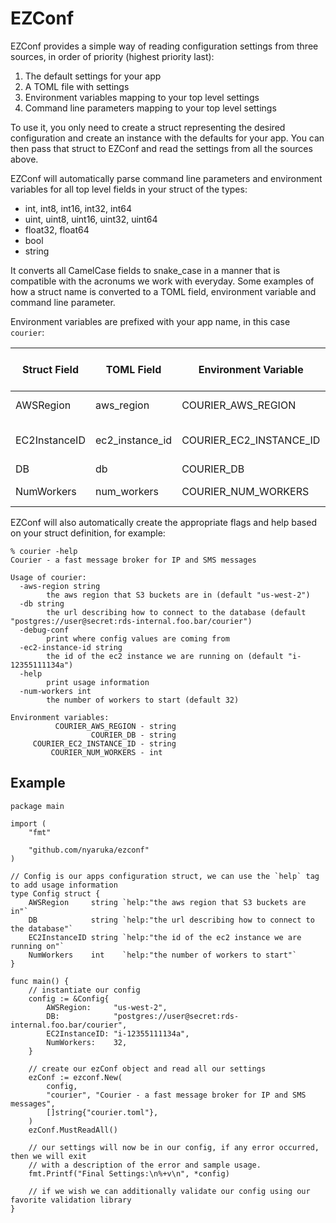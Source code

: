 # EZConf

EZConf provides a simple way of reading configuration settings from three sources, in order of priority (highest priority last):
 
 1. The default settings for your app
 2. A TOML file with settings
 3. Environment variables mapping to your top level settings
 4. Command line parameters mapping to your top level settings

To use it, you only need to create a struct representing the desired configuration and create an instance
with the defaults for your app. You can then pass that struct to EZConf and read the settings from all 
the sources above.

EZConf will automatically parse command line parameters and environment variables for all top level fields
in your struct of the types:

 * int, int8, int16, int32, int64
 * uint, uint8, uint16, uint32, uint64
 * float32, float64
 * bool
 * string

It converts all CamelCase fields to snake_case in a manner that is compatible with the acronums we work with
everyday. Some examples of how a struct name is converted to a TOML field, environment variable and command
line parameter. 

Environment variables are prefixed with your app name, in this case `courier`:

| Struct Field  | TOML Field       | Environment Variable         | Command line Parameter |
|---------------|------------------|------------------------------|------------------------|
| AWSRegion     | aws_region       | COURIER_AWS_REGION           | aws-region             |
| EC2InstanceID | ec2_instance_id  | COURIER_EC2_INSTANCE_ID      | ec2-instance-id        |
| DB            | db               | COURIER_DB                   | db                     |
| NumWorkers    | num_workers      | COURIER_NUM_WORKERS          | num-workers            |

EZConf will also automatically create the appropriate flags and help based on your struct definition, for example:

```
% courier -help
Courier - a fast message broker for IP and SMS messages

Usage of courier:
  -aws-region string
    	the aws region that S3 buckets are in (default "us-west-2")
  -db string
    	the url describing how to connect to the database (default "postgres://user@secret:rds-internal.foo.bar/courier")
  -debug-conf
    	print where config values are coming from
  -ec2-instance-id string
    	the id of the ec2 instance we are running on (default "i-12355111134a")
  -help
    	print usage information
  -num-workers int
    	the number of workers to start (default 32)

Environment variables:
          COURIER_AWS_REGION - string
                  COURIER_DB - string
     COURIER_EC2_INSTANCE_ID - string
         COURIER_NUM_WORKERS - int
```

## Example



```golang
package main

import (
	"fmt"

	"github.com/nyaruka/ezconf"
)

// Config is our apps configuration struct, we can use the `help` tag to add usage information
type Config struct {
	AWSRegion     string `help:"the aws region that S3 buckets are in"`
	DB            string `help:"the url describing how to connect to the database"`
	EC2InstanceID string `help:"the id of the ec2 instance we are running on"`
	NumWorkers    int    `help:"the number of workers to start"`
}

func main() {
	// instantiate our config
	config := &Config{
		AWSRegion:     "us-west-2",
		DB:            "postgres://user@secret:rds-internal.foo.bar/courier",
		EC2InstanceID: "i-12355111134a",
		NumWorkers:    32,
	}

	// create our ezConf object and read all our settings
	ezConf := ezconf.New(
		config,
		"courier", "Courier - a fast message broker for IP and SMS messages",
		[]string{"courier.toml"},
	)
	ezConf.MustReadAll()

	// our settings will now be in our config, if any error occurred, then we will exit
	// with a description of the error and sample usage.
	fmt.Printf("Final Settings:\n%+v\n", *config)

	// if we wish we can additionally validate our config using our favorite validation library
}
```